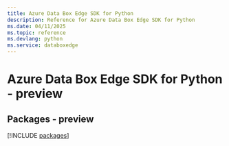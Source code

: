 ```yaml
---
title: Azure Data Box Edge SDK for Python
description: Reference for Azure Data Box Edge SDK for Python
ms.date: 04/11/2025
ms.topic: reference
ms.devlang: python
ms.service: databoxedge
---
```

# Azure Data Box Edge SDK for Python - preview
## Packages - preview
[!INCLUDE [packages](data-box-edge-index.md)]